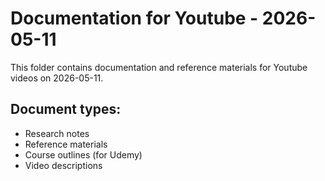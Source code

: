 # Documentation for Youtube - 2026-05-11

This folder contains documentation and reference materials for Youtube videos on 2026-05-11.

## Document types:
- Research notes
- Reference materials
- Course outlines (for Udemy)
- Video descriptions
